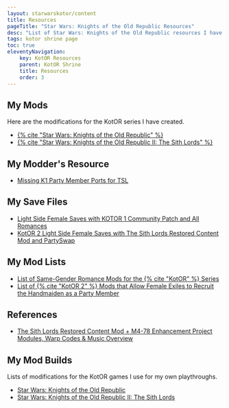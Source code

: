 ```yaml
---
layout: starwarskotor/content
title: Resources
pageTitle: "Star Wars: Knights of the Old Republic Resources"
desc: "List of Star Wars: Knights of the Old Republic resources I have created or compiled myself.."
tags: kotor shrine page
toc: true
eleventyNavigation:
    key: KotOR Resources
    parent: KotOR Shrine
    title: Resources
    order: 3
---
```


## My Mods
Here are the modifications for the KotOR series I have created.
* [{% cite "Star Wars: Knights of the Old Republic" %}](/projects/videogamemods/kotor1/)
* [{% cite "Star Wars: Knights of the Old Republic II: The Sith Lords" %}](/projects/videogamemods/kotor2/)

## My Modder's Resource
* [Missing K1 Party Member Ports for TSL](https://deadlystream.com/files/file/2249-missing-k1-party-member-ports-for-tsl-modders-resource/)

## My Save Files
* [Light Side Female Saves with KOTOR 1 Community Patch and All Romances](https://deadlystream.com/files/file/2180-light-side-female-saves-with-kotor-1-community-patch-and-all-romances/)
* [KotOR 2 Light Side Female Saves with The Sith Lords Restored Content Mod and PartySwap](https://deadlystream.com/files/file/2213-kotor-2-light-side-female-saves-with-tslrcm-and-partyswap/)

## My Mod Lists
* [List of Same-Gender Romance Mods for the {% cite "KotOR" %} Series](./kotor-same-gender-romance-mods)
* [List of {% cite "KotOR 2" %} Mods that Allow Female Exiles to Recruit the Handmaiden as a Party Member](./kotor2-female-exile-recruit-handmaiden-mods)

## References
* [The Sith Lords Restored Content Mod + M4-78 Enhancement Project Modules, Warp Codes & Music Overview](./tslrcm-m478ep-modules-music)

## My Mod Builds
Lists of modifications for the KotOR games I use for my own playthroughs.
* [Star Wars: Knights of the Old Republic](./kotor1-mod-list)
* [Star Wars: Knights of the Old Republic II: The Sith Lords](https://docs.google.com/document/d/15HbD-k-D8WHrp10IjIryAguhq7k2W94pkuGys7Z7xNM/edit)